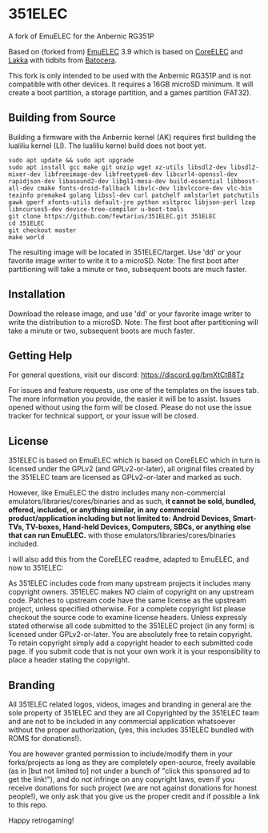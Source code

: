 # 351ELEC
  
A fork of EmuELEC for the Anbernic RG351P

Based on (forked from) [EmuELEC](https://github.com/EmuELEC/EmuELEC) 3.9 which is based on [CoreELEC](https://github.com/CoreELEC/CoreELEC) and [Lakka](https://github.com/libretro/Lakka-LibreELEC) with tidbits from [Batocera](https://github.com/batocera-linux/batocera.linux).

This fork is only intended to be used with the Anbernic RG351P and is not compatible with other devices.  It requires a 16GB microSD minimum.  It will create a boot partition, a storage partition, and a games partition (FAT32).

## Building from Source
Building a firmware with the Anbernic kernel (AK) requires first building the lualiliu kernel (LI).  The lualiliu kernel build does not boot yet.

```
sudo apt update && sudo apt upgrade
sudo apt install gcc make git unzip wget xz-utils libsdl2-dev libsdl2-mixer-dev libfreeimage-dev libfreetype6-dev libcurl4-openssl-dev rapidjson-dev libasound2-dev libgl1-mesa-dev build-essential libboost-all-dev cmake fonts-droid-fallback libvlc-dev libvlccore-dev vlc-bin texinfo premake4 golang libssl-dev curl patchelf xmlstarlet patchutils gawk gperf xfonts-utils default-jre python xsltproc libjson-perl lzop libncurses5-dev device-tree-compiler u-boot-tools
git clone https://github.com/fewtarius/351ELEC.git 351ELEC    
cd 351ELEC
git checkout master  
make world
```

The resulting image will be located in 351ELEC/target.  Use 'dd' or your favorite image writer to write it to a microSD.  Note: The first boot after partitioning will take a minute or two, subsequent boots are much faster.

## Installation
Download the release image, and use 'dd' or your favorite image writer to write the distribution to a microSD. Note: The first boot after partitioning will take a minute or two, subsequent boots are much faster.

## Getting Help

For general questions, visit our discord: https://discord.gg/bmXtCt88Tz

For issues and feature requests, use one of the templates on the issues tab.  The more information you provide, the easier it will be to assist.  Issues opened without using the form will be closed.  Please do not use the issue tracker for technical support, or your issue will be closed.

## License

351ELEC is based on EmuELEC which is based on CoreELEC which in turn is licensed under the GPLv2 (and GPLv2-or-later), all original files created by the 351ELEC team are licensed as GPLv2-or-later and marked as such.

However, like EmuELEC the distro includes many non-commercial emulators/libraries/cores/binaries and as such, **it cannot be sold, bundled, offered, included, or anything similar, in any commercial product/application including but not limited to: Android Devices, Smart-TVs, TV-boxes, Hand-held Devices, Computers, SBCs, or anything else that can run EmuELEC.** with those emulators/libraries/cores/binaries included.

I will also add this from the CoreELEC readme, adapted to EmuELEC, and now to 351ELEC:

As 351ELEC includes code from many upstream projects it includes many copyright owners. 351ELEC makes NO claim of copyright on any upstream code. Patches to upstream code have the same license as the upstream project, unless specified otherwise. For a complete copyright list please checkout the source code to examine license headers. Unless expressly stated otherwise all code submitted to the 351ELEC project (in any form) is licensed under GPLv2-or-later. You are absolutely free to retain copyright. To retain copyright simply add a copyright header to each submitted code page. If you submit code that is not your own work it is your responsibility to place a header stating the copyright.

## Branding

All 351ELEC related logos, videos, images and branding in general are the sole property of 351ELEC and they are all Copyrighted by the 351ELEC team and are not to be included in any commercial application whatsoever without the proper authorization, (yes, this includes 351ELEC bundled with ROMS for donations!).

You are however granted permission to include/modify them in your forks/projects as long as they are completely open-source, freely available (as in [but not limited to] not under a bunch of "click this sponsored ad to get the link!"), and do not infringe on any copyright laws, even if you receive donations for such project (we are not against donations for honest people!), we only ask that you give us the proper credit and if possible a link to this repo.

Happy retrogaming! 
